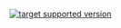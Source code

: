 [![target supported version](https://github.com/dhipu009/samples/actions/workflows/version-sweep.yml/badge.svg)](https://github.com/dhipu009/samples/actions/workflows/version-sweep.yml)
